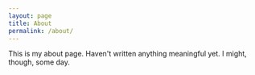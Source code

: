 ```yaml
---
layout: page
title: About
permalink: /about/
---
```


This is my about page. Haven't written anything meaningful yet. I might, though,
some day.

